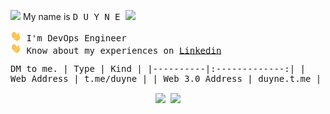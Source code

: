<img src="https://github.githubassets.com/images/mona-whisper.gif" height="24"> My name is 
<kbd> D </kbd>
<kbd> U </kbd>
<kbd> Y </kbd>
<kbd>  </kbd>
<kbd> N </kbd>
<kbd> E </kbd> <img src="https://github.githubassets.com/images/mona-whisper.gif" height="24">

<samp>
    
<img src="https://raw.githubusercontent.com/ABSphreak/ABSphreak/master/gifs/Hi.gif" width="17px"> I'm DevOps Engineer
<br/> 
<img src="https://raw.githubusercontent.com/ABSphreak/ABSphreak/master/gifs/Hi.gif" width="17px"> Know about my experiences on [Linkedin](https://www.linkedin.com/in/duyhenryer/)

DM to me.
| Type   |      Kind      |
|----------|:-------------:|
| Web Address |  t.me/duyne |
| Web 3.0 Address |    duyne.t.me   |
</samp>

<div align="center">
        <img src="https://komarev.com/ghpvc/?username=duyhenryer&&style=flat-square" align="center" />
        <a href="https://www.buymeacoffee.com/duyhenryer" target="_blank" style="display: inline-block;">
            <img src="https://img.shields.io/badge/Donate-Buy%20Me%20A%20Coffee-orange.svg?style=flat-square" align="center" />
        </a>
</div>  
